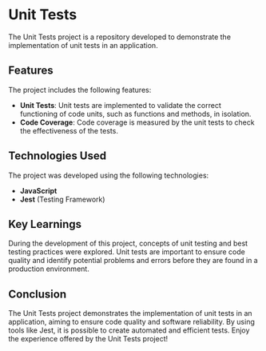# Unit Tests

The Unit Tests project is a repository developed to demonstrate the implementation of unit tests in an application.

## Features

The project includes the following features:

- **Unit Tests**: Unit tests are implemented to validate the correct functioning of code units, such as functions and methods, in isolation.
- **Code Coverage**: Code coverage is measured by the unit tests to check the effectiveness of the tests.

## Technologies Used

The project was developed using the following technologies:

- **JavaScript**
- **Jest** (Testing Framework)

## Key Learnings

During the development of this project, concepts of unit testing and best testing practices were explored. Unit tests are important to ensure code quality and identify potential problems and errors before they are found in a production environment.

## Conclusion

The Unit Tests project demonstrates the implementation of unit tests in an application, aiming to ensure code quality and software reliability. By using tools like Jest, it is possible to create automated and efficient tests. Enjoy the experience offered by the Unit Tests project!
